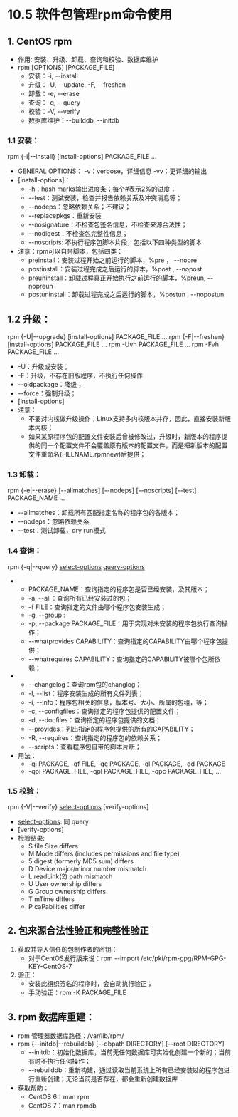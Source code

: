 # 10.5 软件包管理rpm命令使用

## 1. CentOS rpm
- 作用: 安装、升级、卸载、查询和校验、数据库维护
- rpm  [OPTIONS]  [PACKAGE_FILE]
    - 安装：-i, --install
    - 升级：-U, --update, -F, --freshen
    - 卸载：-e, --erase
    - 查询：-q, --query
    - 校验：-V, --verify
    - 数据库维护：--builddb, --initdb
        
### 1.1 安装：
rpm {-i|--install} [install-options] PACKAGE_FILE ...
- GENERAL OPTIONS：
    -v：verbose，详细信息
    -vv：更详细的输出
- [install-options]：
    - -h：hash marks输出进度条；每个#表示2%的进度；
    - --test：测试安装，检查并报告依赖关系及冲突消息等；
    - --nodeps：忽略依赖关系；不建议；
    - --replacepkgs：重新安装
    - --nosignature：不检查包签名信息，不检查来源合法性；
    - --nodigest：不检查包完整性信息；    
    - --noscripts: 不执行程序包脚本片段，包括以下四种类型的脚本
- 注意：rpm可以自带脚本，包括四类：
    - preinstall：安装过程开始之前运行的脚本，%pre ， --nopre
    - postinstall：安装过程完成之后运行的脚本，%post , --nopost
    - preuninstall：卸载过程真正开始执行之前运行的脚本，%preun, --nopreun 
    - postuninstall：卸载过程完成之后运行的脚本，%postun , --nopostun
                
## 1.2 升级：
rpm {-U|--upgrade} [install-options] PACKAGE_FILE ...
rpm {-F|--freshen} [install-options] PACKAGE_FILE ...
rpm -Uvh PACKAGE_FILE ...
rpm -Fvh PACKAGE_FILE ...
- -U：升级或安装；
- -F：升级，不存在旧版程序，不执行任何操作
- --oldpackage：降级；
- --force：强制升级；
- [install-options]
- 注意：
    - 不要对内核做升级操作；Linux支持多内核版本并存，因此，直接安装新版本内核；
    - 如果某原程序包的配置文件安装后曾被修改过，升级时，新版本的程序提供的同一个配置文件不会覆盖原有版本的配置文件，而是把新版本的配置文件重命名(FILENAME.rpmnew)后提供；
                    
### 1.3 卸载：
rpm {-e|--erase} [--allmatches] [--nodeps] [--noscripts] [--test] PACKAGE_NAME ...        
- --allmatches：卸载所有匹配指定名称的程序包的各版本；
- --nodeps：忽略依赖关系
- --test：测试卸载，dry run模式
            
### 1.4 查询：
rpm {-q|--query} [select-options] [query-options]
- [select-options]: 对哪类包进行查询
    - PACKAGE_NAME：查询指定的程序包是否已经安装，及其版本；
    - -a, --all：查询所有已经安装过的包；
    - -f  FILE：查询指定的文件由哪个程序包安装生成；
    - -g, --group <group>:
    - -p, --package PACKAGE_FILE：用于实现对未安装的程序包执行查询操作；
    - --whatprovides CAPABILITY：查询指定的CAPABILITY由哪个程序包提供；
    - --whatrequires CAPABILITY：查询指定的CAPABILITY被哪个包所依赖；    
- [query-options]: 查询库哪些信息
    - --changelog：查询rpm包的changlog；
    - -l, --list：程序安装生成的所有文件列表；
    - -i, --info：程序包相关的信息，版本号、大小、所属的包组，等；
    - -c, --configfiles：查询指定的程序包提供的配置文件；
    - -d, --docfiles：查询指定的程序包提供的文档；
    - --provides：列出指定的程序包提供的所有的CAPABILITY；
    - -R, --requires：查询指定的程序包的依赖关系；
    - --scripts：查看程序包自带的脚本片断；
- 用法：
    - -qi  PACKAGE, -qf FILE, -qc PACKAGE, -ql PACKAGE, -qd PACKAGE
    - -qpi  PACKAGE_FILE, -qpl PACKAGE_FILE, -qpc PACKAGE_FILE, ...

### 1.5 校验：
rpm {-V|--verify} [select-options] [verify-options]
- [select-options]: 同 query
- [verify-options]
- 检验结果:                
    - S file Size differs
    - M Mode differs (includes permissions and file type)
    - 5 digest (formerly MD5 sum) differs
    - D Device major/minor number mismatch
    - L readLink(2) path mismatch
    - U User ownership differs
    - G Group ownership differs
    - T mTime differs
    - P caPabilities differ
        
## 2. 包来源合法性验正和完整性验正
1. 获取并导入信任的包制作者的密钥：
    - 对于CentOS发行版来说：rpm --import /etc/pki/rpm-gpg/RPM-GPG-KEY-CentOS-7        
2. 验正：
    - 安装此组织签名的程序时，会自动执行验正；
    - 手动验正：rpm -K PACKAGE_FILE

## 3. rpm 数据库重建：
- rpm 管理器数据库路径：/var/lib/rpm/
- rpm {--initdb|--rebuilddb} [--dbpath DIRECTORY] [--root DIRECTORY]
    - --initdb：初始化数据库，当前无任何数据库可实始化创建一个新的；当前有时不执行任何操作；
    - --rebuilddb：重新构建，通过读取当前系统上所有已经安装过的程序包进行重新创建；无论当前是否存在，都会重新创建数据库
- 获取帮助：
    - CentOS 6：man rpm
    - CentOS 7：man rpmdb
    
